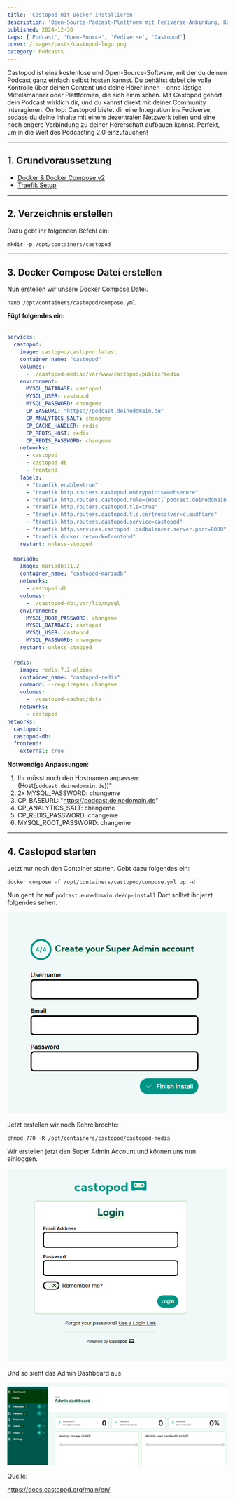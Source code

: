 ```yaml
---
title: 'Castopod mit Docker installieren'
description: 'Open-Source-Podcast-Plattform mit Fediverse-Anbindung, Kommentaren, Transkripten, Kapiteln, Videoclips und integrierten Analysen für umfassendes Hosting.'
published: 2024-12-30
tags: ['Podcast', 'Open-Source', 'Fediverse', 'Castopod']
cover: /images/posts/castopod-logo.png
category: Podcasts
---
```


Castopod ist eine kostenlose und Open-Source-Software, mit der du deinen Podcast ganz einfach selbst hosten kannst.
Du behältst dabei die volle Kontrolle über deinen Content und deine Hörer:innen – ohne lästige Mittelsmänner oder Plattformen, die sich einmischen. Mit Castopod gehört dein Podcast wirklich dir, und du kannst direkt mit deiner Community interagieren. On top: Castopod bietet dir eine Integration ins Fediverse, sodass du deine Inhalte mit einem dezentralen Netzwerk teilen und eine noch engere Verbindung zu deiner Hörerschaft aufbauen kannst. Perfekt, um in die Welt des Podcasting 2.0 einzutauchen!

---

## 1. Grundvoraussetzung

- [Docker & Docker Compose v2](/posts/server-setup#5-docker-und-docker-compose)
- [Traefik Setup](/posts/traefik)

---

## 2. Verzeichnis erstellen

Dazu gebt ihr folgenden Befehl ein:
```shell
mkdir -p /opt/containers/castopod
```

---

## 3. Docker Compose Datei erstellen

Nun erstellen wir unsere Docker Compose Datei.

```shell title="compose.yml"
nano /opt/containers/castopod/compose.yml
```

**Fügt folgendes ein:**

```yaml
---
services:
  castopod:
    image: castopod/castopod:latest
    container_name: "castopod"
    volumes:
      - ./castopod-media:/var/www/castopod/public/media
    environment:
      MYSQL_DATABASE: castopod
      MYSQL_USER: castopod
      MYSQL_PASSWORD: changeme
      CP_BASEURL: "https://podcast.deinedomain.de"
      CP_ANALYTICS_SALT: changeme
      CP_CACHE_HANDLER: redis
      CP_REDIS_HOST: redis
      CP_REDIS_PASSWORD: changeme
    networks:
      - castopod
      - castopod-db
      - frontend
    labels:
      - "traefik.enable=true"
      - "traefik.http.routers.castopod.entrypoints=websecure"
      - "traefik.http.routers.castopod.rule=(Host(`podcast.deinedomain.de`))"
      - "traefik.http.routers.castopod.tls=true"
      - "traefik.http.routers.castopod.tls.certresolver=cloudflare"
      - "traefik.http.routers.castopod.service=castopod"
      - "traefik.http.services.castopod.loadbalancer.server.port=8000"
      - "traefik.docker.network=frontend"
    restart: unless-stopped

  mariadb:
    image: mariadb:11.2
    container_name: "castopod-mariadb"
    networks:
      - castopod-db
    volumes:
      - ./castopod-db:/var/lib/mysql
    environment:
      MYSQL_ROOT_PASSWORD: changeme
      MYSQL_DATABASE: castopod
      MYSQL_USER: castopod
      MYSQL_PASSWORD: changeme
    restart: unless-stopped

  redis:
    image: redis:7.2-alpine
    container_name: "castopod-redis"
    command: --requirepass changeme
    volumes:
      - ./castopod-cache:/data
    networks:
      - castopod
networks:
  castopod:
  castopod-db:
  frontend:
    external: true
```

**Notwendige Anpassungen:**

1. Ihr müsst noch den Hostnamen anpassen: (Host(`podcast.deinedomain.de`))"
2. 2x MYSQL_PASSWORD: changeme
3. CP_BASEURL: "https://podcast.deinedomain.de"
4. CP_ANALYTICS_SALT: changeme
5. CP_REDIS_PASSWORD: changeme
6. MYSQL_ROOT_PASSWORD: changeme

---

## 4. Castopod starten

Jetzt nur noch den Container starten. Gebt dazu folgendes ein:

```shell
docker compose -f /opt/containers/castopod/compose.yml up -d
```

Nun geht ihr auf `podcast.euredomain.de/cp-install` 
Dort solltet ihr jetzt folgendes sehen.

![bild](casto1.png)

Jetzt erstellen wir noch Schreibrechte:

```shell
chmod 770 -R /opt/containers/castopod/castopod-media
```

Wir erstellen jetzt den Super Admin Account und können uns nun einloggen.

![bild](casto2.png)

Und so sieht das Admin Dashboard aus:

![bild](casto3.png)

Quelle:

https://docs.castopod.org/main/en/


